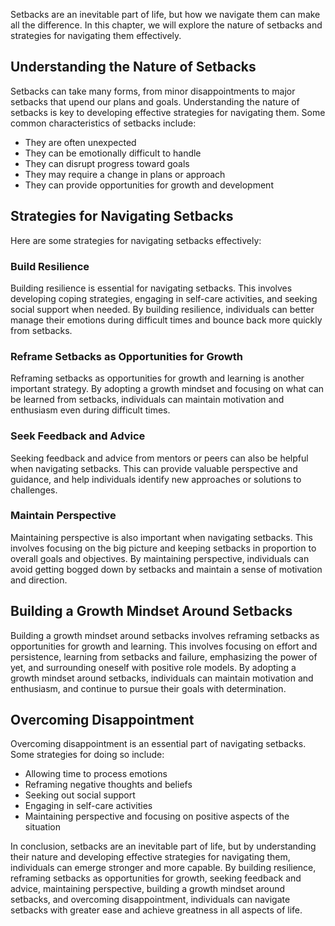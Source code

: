 
Setbacks are an inevitable part of life, but how we navigate them can make all the difference. In this chapter, we will explore the nature of setbacks and strategies for navigating them effectively.

Understanding the Nature of Setbacks
------------------------------------

Setbacks can take many forms, from minor disappointments to major setbacks that upend our plans and goals. Understanding the nature of setbacks is key to developing effective strategies for navigating them. Some common characteristics of setbacks include:

* They are often unexpected
* They can be emotionally difficult to handle
* They can disrupt progress toward goals
* They may require a change in plans or approach
* They can provide opportunities for growth and development

Strategies for Navigating Setbacks
----------------------------------

Here are some strategies for navigating setbacks effectively:

### Build Resilience

Building resilience is essential for navigating setbacks. This involves developing coping strategies, engaging in self-care activities, and seeking social support when needed. By building resilience, individuals can better manage their emotions during difficult times and bounce back more quickly from setbacks.

### Reframe Setbacks as Opportunities for Growth

Reframing setbacks as opportunities for growth and learning is another important strategy. By adopting a growth mindset and focusing on what can be learned from setbacks, individuals can maintain motivation and enthusiasm even during difficult times.

### Seek Feedback and Advice

Seeking feedback and advice from mentors or peers can also be helpful when navigating setbacks. This can provide valuable perspective and guidance, and help individuals identify new approaches or solutions to challenges.

### Maintain Perspective

Maintaining perspective is also important when navigating setbacks. This involves focusing on the big picture and keeping setbacks in proportion to overall goals and objectives. By maintaining perspective, individuals can avoid getting bogged down by setbacks and maintain a sense of motivation and direction.

Building a Growth Mindset Around Setbacks
-----------------------------------------

Building a growth mindset around setbacks involves reframing setbacks as opportunities for growth and learning. This involves focusing on effort and persistence, learning from setbacks and failure, emphasizing the power of yet, and surrounding oneself with positive role models. By adopting a growth mindset around setbacks, individuals can maintain motivation and enthusiasm, and continue to pursue their goals with determination.

Overcoming Disappointment
-------------------------

Overcoming disappointment is an essential part of navigating setbacks. Some strategies for doing so include:

* Allowing time to process emotions
* Reframing negative thoughts and beliefs
* Seeking out social support
* Engaging in self-care activities
* Maintaining perspective and focusing on positive aspects of the situation

In conclusion, setbacks are an inevitable part of life, but by understanding their nature and developing effective strategies for navigating them, individuals can emerge stronger and more capable. By building resilience, reframing setbacks as opportunities for growth, seeking feedback and advice, maintaining perspective, building a growth mindset around setbacks, and overcoming disappointment, individuals can navigate setbacks with greater ease and achieve greatness in all aspects of life.
